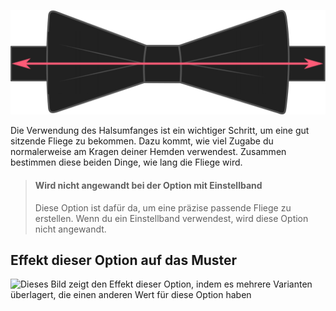 ![Wie viel Zugabe verwendest du für deinen Kragen?](collarease.svg)

Die Verwendung des Halsumfanges ist ein wichtiger Schritt, um eine gut sitzende Fliege zu bekommen. Dazu kommt, wie viel Zugabe du normalerweise am Kragen deiner Hemden verwendest. Zusammen bestimmen diese beiden Dinge, wie lang die Fliege wird.

> #### Wird nicht angewandt bei der Option mit Einstellband
>
> Diese Option ist dafür da, um eine präzise passende Fliege zu erstellen. Wenn du ein Einstellband verwendest, wird diese Option nicht angewandt.

## Effekt dieser Option auf das Muster

![Dieses Bild zeigt den Effekt dieser Option, indem es mehrere Varianten überlagert, die einen anderen Wert für diese Option haben](benjamin\_collarease\_sample.svg "Effekt dieser Option auf das Muster")
